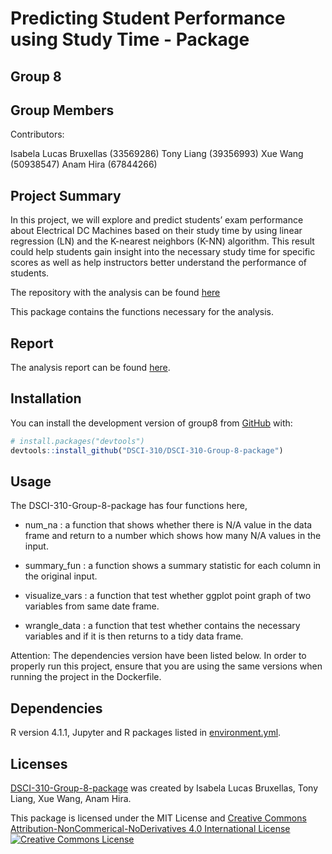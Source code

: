 
<!-- README.md is generated from README.Rmd. Please edit that file -->
<!-- badges: start -->
<!-- badges: end -->

# Predicting Student Performance using Study Time - Package

## Group 8

## Group Members

Contributors:

Isabela Lucas Bruxellas (33569286) Tony Liang (39356993) Xue Wang
(50938547) Anam Hira (67844266)

## Project Summary

In this project, we will explore and predict students’ exam performance
about Electrical DC Machines based on their study time by using linear
regression (LN) and the K-nearest neighbors (K-NN) algorithm. This
result could help students gain insight into the necessary study time
for specific scores as well as help instructors better understand the
performance of students.

The repository with the analysis can be found
[here](https://github.com/DSCI-310/DSCI-310-Group-8)

This package contains the functions necessary for the analysis.

## Report

The analysis report can be found
[here](https://github.com/DSCI-310/DSCI-310-Group-8/blob/main/doc/student_performance_analysis_report.Rmd#).

## Installation

You can install the development version of group8 from
[GitHub](https://github.com/DSCI-310/DSCI-310-Group-8-package) with:

``` r
# install.packages("devtools")
devtools::install_github("DSCI-310/DSCI-310-Group-8-package")
```

## Usage

The DSCI-310-Group-8-package has four functions here,

-   num_na : a function that shows whether there is N/A value in the
    data frame and return to a number which shows how many N/A values in
    the input.

-   summary_fun : a function shows a summary statistic for each column
    in the original input.

-   visualize_vars : a function that test whether ggplot point graph of
    two variables from same date frame.

-   wrangle_data : a function that test whether contains the necessary
    variables and if it is then returns to a tidy data frame.

Attention: The dependencies version have been listed below. In order to
properly run this project, ensure that you are using the same versions
when running the project in the Dockerfile.

## Dependencies

R version 4.1.1, Jupyter and R packages listed in
[environment.yml](https://github.com/DSCI-310/DSCI-310-Group-8/blob/main/environment.yml).

## Licenses

[DSCI-310-Group-8-package](https://github.com/DSCI-310/DSCI-310-Group-8-package)
was created by Isabela Lucas Bruxellas, Tony Liang, Xue Wang, Anam Hira.

This package is licensed under the MIT License and [Creative Commons
Attribution-NonCommerical-NoDerivatives 4.0 International
License](https://creativecommons.org/licenses/by-nc-nd/4.0/)
<a rel="license" href="http://creativecommons.org/licenses/by-nc-nd/4.0/"><img alt="Creative Commons License" style="border-width:1" src="https://i.creativecommons.org/l/by-nc-nd/4.0/88x31.png" /></a><br />
